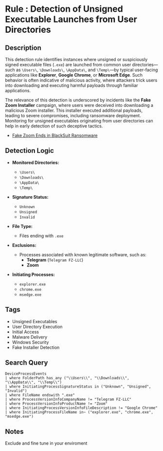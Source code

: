 # Rule : Detection of Unsigned Executable Launches from User Directories

## Description
This detection rule identifies instances where unsigned or suspiciously signed executable files (`.exe`) are launched from common user directories—such as `\Users\`, `\Downloads\`, `\AppData\`, and `\Temp\`—by typical user-facing applications like **Explorer**, **Google Chrome**, or **Microsoft Edge**. Such behavior is often indicative of malicious activity, where attackers trick users into downloading and executing harmful payloads through familiar applications.

The relevance of this detection is underscored by incidents like the **Fake Zoom Installer** campaign, where users were deceived into downloading a malicious Zoom installer. This installer executed additional payloads, leading to severe compromises, including ransomware deployment. Monitoring for unsigned executables originating from user directories can help in early detection of such deceptive tactics.

- [Fake Zoom Ends in BlackSuit Ransomware](https://thedfirreport.com/2025/03/31/fake-zoom-ends-in-blacksuit-ransomware/)

## Detection Logic
- **Monitored Directories:**
  - `\Users\`
  - `\Downloads\`
  - `\AppData\`
  - `\Temp\`

- **Signature Status:**
  - `Unknown`
  - `Unsigned`
  - `Invalid`

- **File Type:**
  - Files ending with `.exe`

- **Exclusions:**
  - Processes associated with known legitimate software, such as:
    - **Telegram** (`Telegram FZ-LLC`)
    - **Zoom**

- **Initiating Processes:**
  - `explorer.exe`
  - `chrome.exe`
  - `msedge.exe`

## Tags
- Unsigned Executables
- User Directory Execution
- Initial Access
- Malware Delivery
- Windows Security
- Fake Installer Detection

## Search Query
```kql
DeviceProcessEvents
| where FolderPath has_any ("\\Users\\", "\\Downloads\\", "\\AppData\\", "\\Temp\\")
| where InitiatingProcessSignatureStatus in ("Unknown", "Unsigned", "Invalid")
| where FileName endswith ".exe"
| where ProcessVersionInfoCompanyName != "Telegram FZ-LLC"
| where ProcessVersionInfoProductName != "Zoom"
| where InitiatingProcessVersionInfoFileDescription != "Google Chrome"
| where InitiatingProcessFileName in~ ("explorer.exe", "chrome.exe", "msedge.exe")
```
## Notes
Exclude and fine tune in your enviroment
